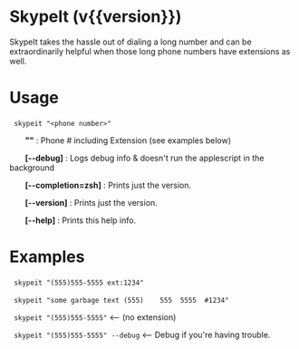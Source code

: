 # SkypeIt (v{{version}})

SkypeIt takes the hassle out of dialing a long number and
can be extraordinarily helpful when those long phone
numbers have extensions as well.

# Usage

&nbsp;&nbsp;`skypeit "<phone number>"`

&nbsp;&nbsp;&nbsp;&nbsp;&nbsp;&nbsp;  **"<phone number>"**     : Phone # including Extension (see examples below)

&nbsp;&nbsp;&nbsp;&nbsp;&nbsp;&nbsp;  **[--debug]**            : Logs debug info & doesn't run the applescript in the background

&nbsp;&nbsp;&nbsp;&nbsp;&nbsp;&nbsp;  **[--completion=zsh]**   : Prints just the version.

&nbsp;&nbsp;&nbsp;&nbsp;&nbsp;&nbsp;  **[--version]**          : Prints just the version.

&nbsp;&nbsp;&nbsp;&nbsp;&nbsp;&nbsp;  **[--help]**             : Prints this help info.


# Examples

&nbsp;&nbsp;`skypeit "(555)555-5555 ext:1234"`

&nbsp;&nbsp;`skypeit "some garbage text (555)    555  5555  #1234"`

&nbsp;&nbsp;`skypeit "(555)555-5555"` <-- (no extension)

&nbsp;&nbsp;`skypeit "(555)555-5555" --debug` <-- Debug if you're having trouble.
